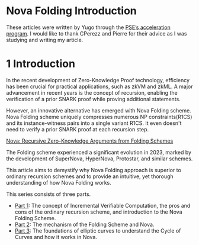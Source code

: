 # Nova Folding Introduction

These articles were written by Yugo through the [PSE’s acceleration program](https://github.com/privacy-scaling-explorations/acceleration-program). I would like to thank CPerezz and Pierre for their advice as I was studying and writing my article.

# 1 Introduction
In the recent development of Zero-Knowledge Proof technology, efficiency has been crucial for practical applications, such as zkVM and zkML. A major advancement in recent years is the concept of recursion, enabling the verification of a prior SNARK proof while proving additional statements.

However, an innovative alternative has emerged with Nova Folding scheme. Nova Folding scheme uniquely compresses numerous NP constraints(R1CS) and its instance-witness pairs into a single variant R1CS. It even doesn't need to verify a prior SNARK proof at each recursion step.

[Nova: Recursive Zero-Knowledge Arguments from Folding Schemes](https://eprint.iacr.org/2021/370)

The Folding scheme experienced a significant evolution in 2023, marked by the development of SuperNova, HyperNova, Protostar, and similar schemes.

This article aims to demystify why Nova Folding approach is superior to ordinary recursion schemes and to provide an intuitive, yet thorough understanding of how Nova Folding works.

This series consists of three parts.
* [Part 1](/part_1.md): The concept of Incremental Verifiable Computation, the pros and cons of the ordinary recursion scheme, and introduction to the Nova Folding Scheme. 
* [Part 2](/part_2.md): The mechanism of the Folding Scheme and Nova.
* [Part 3](/part_3.md): The foundations of elliptic curves to understand the Cycle of Curves and how it works in Nova.


